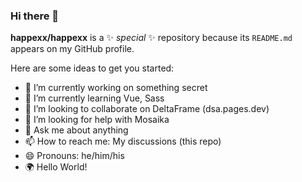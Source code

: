 ### Hi there 👋

**happexx/happexx** is a ✨ _special_ ✨ repository because its `README.md` appears on my GitHub profile.

Here are some ideas to get you started:

- 🔭 I’m currently working on something secret
- 🌱 I’m currently learning Vue, Sass
- 👯 I’m looking to collaborate on DeltaFrame (dsa.pages.dev)
- 🤔 I’m looking for help with Mosaika
- 💬 Ask me about anything
- 📫 How to reach me: My discussions (this repo)
- 😄 Pronouns: he/him/his
- 🌍 Hello World!

